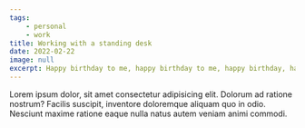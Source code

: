 ```yaml
---
tags:
    - personal
    - work
title: Working with a standing desk
date: 2022-02-22
image: null
excerpt: Happy birthday to me, happy birthday to me, happy birthday, happy birthday, happy birthday to me!
---
```


Lorem ipsum dolor, sit amet consectetur adipisicing elit. Dolorum ad ratione nostrum? Facilis suscipit, inventore doloremque aliquam quo in odio. Nesciunt maxime ratione eaque nulla natus autem veniam animi commodi.